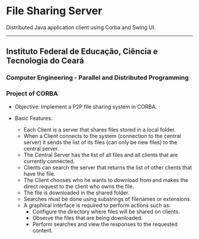 # File Sharing Server

Distributed Java application client using Corba and Swing UI.

---

## Instituto Federal de Educação, Ciência e Tecnologia do Ceará

### Computer Engineering - Parallel and Distributed Programming 
### Project of CORBA

- Objective: Implement a P2P file sharing system in CORBA.

- Basic Features: 
  - Each Client is a server that shares files stored in a local folder.
  - When a Client connects to the system (connection to the central server) it sends the list of its files (can only be new files) to the central server.
  - The Central Server has the list of all files and all clients that are currently connected.
  - Clients can search the server that returns the list of other clients that have the file.
  - The Client chooses who he wants to download from and makes the direct request to the client who owns the file.
  - The file is downloaded in the shared folder.
  - Searches must be done using substrings of filenames or extensions.
  - A graphical interface is required to perform actions such as:
    - Configure the directory where files will be shared on clients.
    - Observe the files that are being downloaded.
    - Perform searches and view the responses to the requested content.
